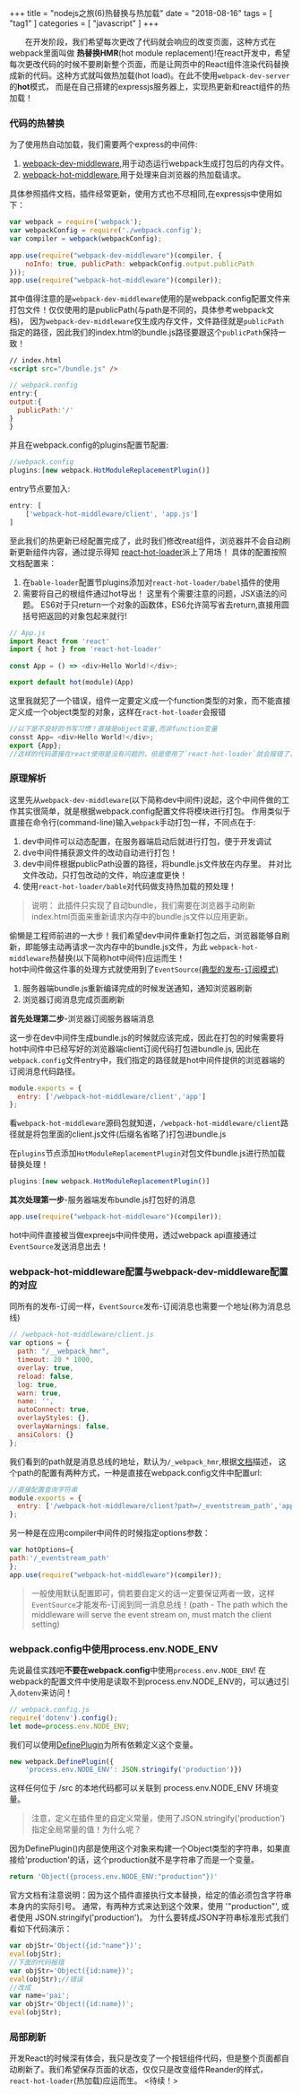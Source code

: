 +++
title = "nodejs之旅(6)热替换与热加载"
date = "2018-08-16"
tags = [ "tag1" ]
categories = [ "javascript" ]
+++

　　在开发阶段，我们希望每次更改了代码就会响应的改变页面，这种方式在webpack里面叫做
**热替换HMR**(hot module replacement)!在react开发中，希望每次更改代码的时候不要刷新整个页面，而是让网页中的React组件渲染代码替换成新的代码。这种方式就叫做热加载(hot load)。在此不使用`webpack-dev-server`的**hot**模式，
而是在自己搭建的expressjs服务器上，实现热更新和react组件的热加载！
<!--more-->
### 代码的热替换

为了使用热自动加载，我们需要两个express的中间件:
1. [webpack-dev-middleware](https://www.npmjs.com/package/webpack-dev-middleware '点我访问'),用于动态运行webpack生成打包后的内存文件。
2. [webpack-hot-middleware](https://www.npmjs.com/package/webpack-hot-middleware '点我访问'),用于处理来自浏览器的热加载请求。

具体参照插件文档，插件经常更新，使用方式也不尽相同,在expressjs中使用如下：

```js
var webpack = require('webpack');
var webpackConfig = require('./webpack.config');
var compiler = webpack(webpackConfig);
 
app.use(require("webpack-dev-middleware")(compiler, {
    noInfo: true, publicPath: webpackConfig.output.publicPath
}));
app.use(require("webpack-hot-middleware")(compiler));
```
其中值得注意的是`webpack-dev-middleware`使用的是webpack.config配置文件来打包文件！仅仅使用的是publicPath(与path是不同的，具体参考webpack文档)，
因为`webpack-dev-middleware`仅生成内存文件，文件路径就是`publicPath`指定的路径，因此我们的index.html的bundle.js路径要跟这个`publicPath`保持一致！

```html
// index.html
<script src="/bundle.js" />
```

```js
// webpack.config
entry:{
output:{
  publicPath:'/'
}
}
```
并且在webpack.config的plugins配置节配置:
```js
//webpack.config
plugins:[new webpack.HotModuleReplacementPlugin()]
```
entry节点要加入:
```js
entry: [
    ['webpack-hot-middleware/client', 'app.js']
]
```
至此我们的热更新已经配置完成了，此时我们修改reat组件，浏览器并不会自动刷新更新组件内容，通过提示得知
[react-hot-loader](https://www.npmjs.com/package/react-hot-loader '点我访问')派上了用场！
具体的配置按照文档配置来：
1. 在`bable-loader`配置节plugins添加对`react-hot-loader/babel`插件的使用
2. 需要将自己的根组件通过hot导出！
这里有个需要注意的问题，JSX语法的问题。
ES6对于只return一个对象的函数体，ES6允许简写省去return,直接用圆括号把返回的对象包起来就行!

```js
// App.js
import React from 'react'
import { hot } from 'react-hot-loader'
 
const App = () => <div>Hello World!</div>;

export default hot(module)(App)
```
这里我就犯了一个错误，组件一定要定义成一个function类型的对象，而不能直接定义成一个object类型的对象，这样在`ract-hot-loader`会报错
```js
//以下是不良好的书写习惯！直接是object变量,而非function变量
consst App= <div>Hello World!</div>;
export {App};
//这样的代码直接在react使用是没有问题的，但是使用了`react-hot-loader`就会报错了，请注意
```

### 原理解析

这里先从`webpack-dev-middleware`(以下简称dev中间件)说起，这个中间件做的工作其实很简单，就是根据webpack.config配置文件将模块进行打包。
作用类似于直接在命令行(command-line)输入`webpack`手动打包一样，不同点在于:
1. dev中间件可以动态配置，在服务器端启动后就进行打包，便于开发调试
2. dve中间件捕获源文件的改动自动进行打包！
3. dev中间件根据publicPath设置的路径，将bundle.js文件放在内存里。 并对比文件改动，只打包改动的文件，响应速度更快！
4. 使用`react-hot-loader/bable`对代码做支持热加载的预处理！
>说明： 此插件只实现了自动bundle，我们需要在浏览器手动刷新index.html页面来重新请求内存中的bundle.js文件以应用更新。

偷懒是工程师前进的一大步！我们希望dev中间件重新打包之后，浏览器能够自刷新，即能够主动再请求一次内存中的bundle.js文件，为此
`webpack-hot-middleware`热替换(以下简称hot中间件)应运而生！  
hot中间件做这件事的处理方式就使用到了`EventSource`[(典型的发布-订阅模式)](https://developer.mozilla.org/zh-CN/docs/Server-sent_events/EventSource '点我访问')

1. 服务器端bundle.js重新编译完成的时候发送通知，通知浏览器刷新
2. 浏览器订阅消息完成页面刷新

**首先处理第二步**-浏览器订阅服务器端消息 

这一步在dev中间件生成bundle.js的时候就应该完成，因此在打包的时候需要将hot中间件中已经写好的浏览器端client订阅代码打包进bundle.js,
因此在`webpack.config`文件entry中，我们指定的路径就是hot中间件提供的浏览器端的订阅消息代码路径。

```js
module.exports = {
  entry: ['/webpack-hot-middleware/client','app']
};
```
看`webpack-hot-middleware`源码包就知道，`/webpack-hot-middleware/client`路径就是将包里面的client.js文件(后缀名省略了)打包进bundle.js

在`plugins`节点添加`HotModuleReplacementPlugin`对包文件bundle.js进行热加载替换处理！
```js
plugins:[new webpack.HotModuleReplacementPlugin()]
```

**其次处理第一步**-服务器端发布bundle.js打包好的消息

```js
app.use(require("webpack-hot-middleware")(compiler));
```
hot中间件直接被当做expreejs中间件使用，透过webpack api直接通过`EventSource`发送消息出去！

### webpack-hot-middleware配置与webpack-dev-middleware配置的对应

同所有的发布-订阅一样，`EventSource`发布-订阅消息也需要一个地址(称为消息总线)

```js
// /webpack-hot-middleware/client.js
var options = {
  path: "/__webpack_hmr",
  timeout: 20 * 1000,
  overlay: true,
  reload: false,
  log: true,
  warn: true,
  name: '',
  autoConnect: true,
  overlayStyles: {},
  overlayWarnings: false,
  ansiColors: {}
};
```
我们看到的path就是消息总线的地址，默认为`/_webpack_hmr`,根据[文档](https://www.npmjs.com/package/webpack-hot-middleware#client '点我访问')描述，
这个path的配置有两种方式，一种是直接在webpack.config文件中配置url:
```js
//直接配置查询字符串
module.exports = {
  entry: ['/webpack-hot-middleware/client?path=/_eventstream_path','app']
};
```
另一种是在应用compiler中间件的时候指定options参数：
```js
var hotOptions={
path:'/_eventstream_path'
};
app.use(require("webpack-hot-middleware")(compiler));
```
> 一般使用默认配置即可，倘若要自定义的话一定要保证两者一致，这样`EventSource`才能发布-订阅到同一消息总线！(path - The path which the middleware will serve the event stream on, must match the client setting)

### webpack.config中使用process.env.NODE_ENV

先说最佳实践吧**不要在webpack.config**中使用`process.env.NODE_ENV`!
在webpack的配置文件中使用是读取不到process.env.NODE_ENV的，可以通过引入`dotenv`来访问！

```js
// webpack.config.js
require('dotenv').config();
let mode=process.env.NODE_ENV;
```
我们可以使用[DefinePlugin](https://webpack.docschina.org/plugins/define-plugin '点我访问')为所有依赖定义这个变量。
```js
new webpack.DefinePlugin({
    'process.env.NODE_ENV': JSON.stringify('production')})
```
这样任何位于 /src 的本地代码都可以关联到 process.env.NODE_ENV 环境变量。
>注意，定义在插件里的自定义常量，使用了JSON.stringify('production')指定全局常量的值！为什么呢？

因为DefinePlugin()内部是使用这个对象来构建一个Object类型的字符串，如果直接给'production'的话，这个production就不是字符串了而是一个变量。
```js
return 'Object({process.env.NODE_ENV:"production"})'
```
官方文档有注意说明：因为这个插件直接执行文本替换，给定的值必须包含字符串本身内的实际引号。
通常，有两种方式来达到这个效果，使用 '"production"', 或者使用 JSON.stringify('production')。 
为什么要转成JSON字符串标准形式我们看如下代码演示：
```js
var objStr='Object({id:"name"})';
eval(objStr);
//下面的代码报错
var objStr='Object({id:name})';
eval(objStr);//错误
//改成
var name='pai';
var objStr='Object({id:name})';
eval(objStr);
```

### 局部刷新

开发React的时候深有体会，我只是改变了一个按钮组件代码，但是整个页面都自动刷新了。我们希望保存页面的状态，仅仅只是改变组件Reander的样式，
`react-hot-loader`(热加载)应运而生。
<待续！>


